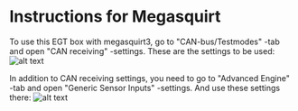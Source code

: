 # Instructions for Megasquirt

To use this EGT box with megasquirt3, go to "CAN-bus/Testmodes" -tab and open "CAN receiving" -settings. These are the settings to be used:
![alt text](https://raw.githubusercontent.com/pazi88/8Ch-EGT/master/Megasquirt%20instructions/MS3_1.png)

In addition to CAN receiving settings, you need to go to "Advanced Engine" -tab and open "Generic Sensor Inputs" -settings. And use these settings there:
![alt text](https://raw.githubusercontent.com/pazi88/8Ch-EGT/master/Megasquirt%20instructions/MS3_2.png)